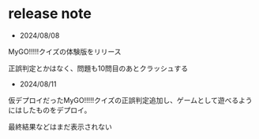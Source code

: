 # release note

- 2024/08/08

MyGO!!!!!クイズの体験版をリリース

正誤判定とかはなく、問題も10問目のあとクラッシュする

- 2024/08/11

仮デプロイだったMyGO!!!!!クイズの正誤判定追加し、ゲームとして遊べるようにはしたものをデプロイ。

最終結果などはまだ表示されない
